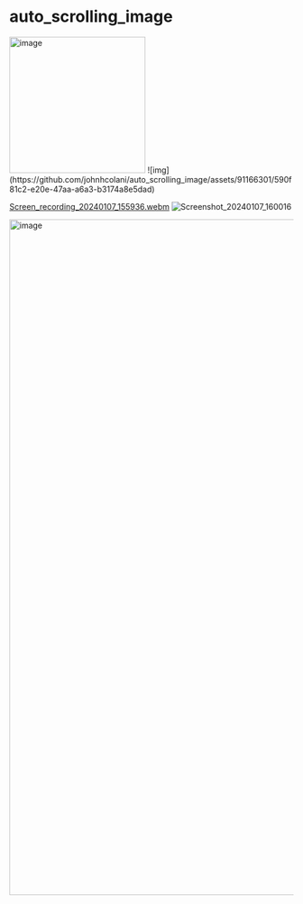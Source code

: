 # auto_scrolling_image

<img width="241" alt="image" src="https://github.com/johnhcolani/auto_scrolling_image/assets/91166301/5ff98268-2aa2-4b44-8327-948532177673">
![img](https://github.com/johnhcolani/auto_scrolling_image/assets/91166301/590f81c2-e20e-47aa-a6a3-b3174a8e5dad)

[Screen_recording_20240107_155936.webm](https://github.com/johnhcolani/auto_scrolling_image/assets/91166301/c6c26ce8-3aad-45dd-96fa-cdd9f36ec058)
![Screenshot_20240107_160016](https://github.com/johnhcolani/auto_scrolling_image/assets/91166301/271fd4a6-02cc-4b5c-bfa2-db20ce2aa77f)

<img width="1196" alt="image" src="https://github.com/johnhcolani/auto_scrolling_image/assets/91166301/62b9e6d2-c5ef-4266-85ed-484f6156cc52">
